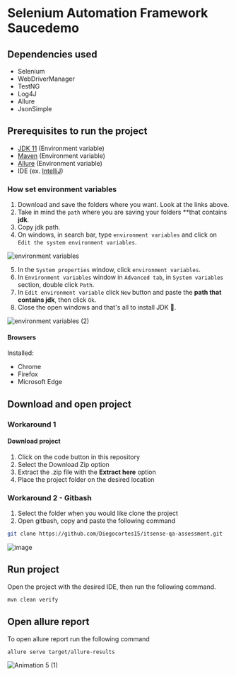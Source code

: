 # Selenium Automation Framework Saucedemo

## Dependencies used

- Selenium
- WebDriverManager
- TestNG
- Log4J
- Allure
- JsonSimple

## Prerequisites to run the project

- [JDK 11](https://www.oracle.com/co/java/technologies/javase/jdk11-archive-downloads.html) (Environment variable)
- [Maven](https://maven.apache.org/download.cgi) (Environment variable)
- [Allure](https://docs.qameta.io/allure-report/#_installing_a_commandline) (Environment variable)
- IDE (ex. [IntelliJ](https://www.jetbrains.com/idea/download/#section=windows))

### How set environment variables

1. Download and save the folders where you want. Look at the links above.
2. Take in mind the `path` where you are saving your folders **that contains **jdk**.
3. Copy jdk path.
4. On windows, in search bar, type `environment variables` and click on `Edit the system environment variables`.

![environment variables](https://user-images.githubusercontent.com/60171460/157496931-f1d25ccc-66c8-4608-9a3b-24fd2411a920.gif)

5. In the `System properties` window, click `environment variables`.
6. In `Environment variables` window in `Advanced tab`, in `System variables` section, double click `Path`.
7. In `Edit environment variable` click `New` button and paste the **path that contains jdk**, then click `Ok`.
8. Close the open windows and that's all to install JDK 🥳.

![environment variables (2)](https://user-images.githubusercontent.com/60171460/157497327-09035824-bc66-4f1f-ad66-a92690bf4313.gif)

#### Browsers

Installed:
- Chrome
- Firefox
- Microsoft Edge


## Download and open project

### Workaround 1

#### Download project

1. Click on the code button in this repository
2. Select the Download Zip option
3. Extract the .zip file with the **Extract here** option
4. Place the project folder on the desired location

### Workaround 2 - Gitbash

1. Select the folder when you would like clone the project
2. Open gitbash, copy and paste the following command

```bash
git clone https://github.com/Diegocortes15/itsense-qa-assessment.git
```

![image](https://user-images.githubusercontent.com/60171460/215863587-4ee3772f-78ca-4320-ba45-50d281baec33.png)

## Run project

Open the project with the desired IDE, then run the following command.

```bash
mvn clean verify
```

## Open allure report

To open allure report run the following command

```bash
allure serve target/allure-results
```

![Animation 5 (1)](https://user-images.githubusercontent.com/60171460/215867864-3ec22fc7-46e5-4aca-8112-03ffcc8f6867.gif)
